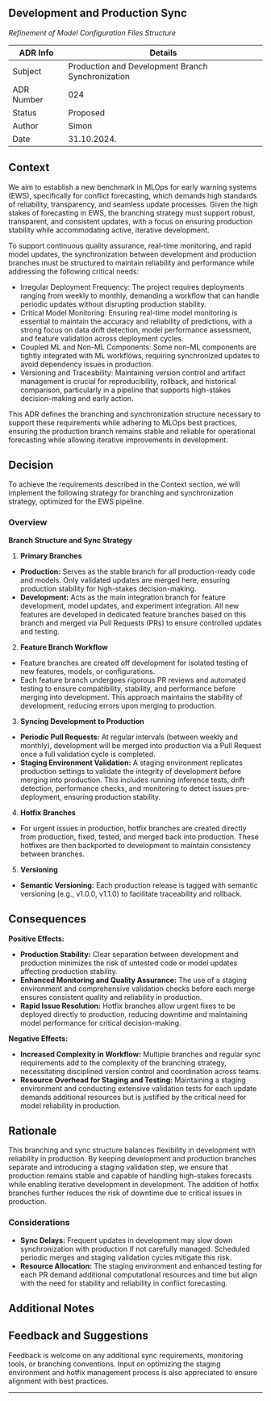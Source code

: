 
## Development and Production Sync
*Refinement of Model Configuration Files Structure*

| ADR Info            | Details           |
|---------------------|-------------------|
| Subject             | Production and Development Branch Synchronization  |
| ADR Number          | 024   |
| Status              | Proposed   |
| Author              | Simon  |
| Date                | 31.10.2024.    |

## Context

We aim to establish a new benchmark in MLOps for early warning systems (EWS), specifically for conflict forecasting, which demands high standards of reliability, transparency, and seamless update processes. Given the high stakes of forecasting in EWS, the branching strategy must support robust, transparent, and consistent updates, with a focus on ensuring production stability while accommodating active, iterative development.

To support continuous quality assurance, real-time monitoring, and rapid model updates, the synchronization between development and production branches must be structured to maintain reliability and performance while addressing the following critical needs:
- Irregular Deployment Frequency: The project requires deployments ranging from weekly to monthly, demanding a workflow that can handle periodic updates without disrupting production stability.
- Critical Model Monitoring: Ensuring real-time model monitoring is essential to maintain the accuracy and reliability of predictions, with a strong focus on data drift detection, model performance assessment, and feature validation across deployment cycles.
- Coupled ML and Non-ML Components: Some non-ML components are tightly integrated with ML workflows, requiring synchronized updates to avoid dependency issues in production.
- Versioning and Traceability: Maintaining version control and artifact management is crucial for reproducibility, rollback, and historical comparison, particularly in a pipeline that supports high-stakes decision-making and early action.

This ADR defines the branching and synchronization structure necessary to support these requirements while adhering to MLOps best practices, ensuring the production branch remains stable and reliable for operational forecasting while allowing iterative improvements in development.

## Decision

To achieve the requirements described in the Context section, we will implement the following strategy for branching and synchronization strategy, optimized for the EWS pipeline. 

### Overview

**Branch Structure and Sync Strategy**

1. **Primary Branches**
- **Production:** Serves as the stable branch for all production-ready code and models. Only validated updates are merged here, ensuring production stability for high-stakes decision-making.
- **Development:** Acts as the main integration branch for feature development, model updates, and experiment integration. All new features are developed in dedicated feature branches based on this branch and merged via Pull Requests (PRs) to ensure controlled updates and testing.

2. **Feature Branch Workflow**
- Feature branches are created off development for isolated testing of new features, models, or configurations.
- Each feature branch undergoes rigorous PR reviews and automated testing to ensure compatibility, stability, and performance before merging into development. This approach maintains the stability of development, reducing errors upon merging to production.

3. **Syncing Development to Production**
- **Periodic Pull Requests:** At regular intervals (between weekly and monthly), development will be merged into production via a Pull Request once a full validation cycle is completed.
- **Staging Environment Validation:** A staging environment replicates production settings to validate the integrity of development before merging into production. This includes running inference tests, drift detection, performance checks, and monitoring to detect issues pre-deployment, ensuring production stability.

4. **Hotfix Branches**
- For urgent issues in production, hotfix branches are created directly from production, fixed, tested, and merged back into production. These hotfixes are then backported to development to maintain consistency between branches.

5. **Versioning**
- **Semantic Versioning:** Each production release is tagged with semantic versioning (e.g., v1.0.0, v1.1.0) to facilitate traceability and rollback.

## Consequences

**Positive Effects:**
- **Production Stability:** Clear separation between development and production minimizes the risk of untested code or model updates affecting production stability.
- **Enhanced Monitoring and Quality Assurance:** The use of a staging environment and comprehensive validation checks before each merge ensures consistent quality and reliability in production.
- **Rapid Issue Resolution:** Hotfix branches allow urgent fixes to be deployed directly to production, reducing downtime and maintaining model performance for critical decision-making.

**Negative Effects:**
- **Increased Complexity in Workflow:** Multiple branches and regular sync requirements add to the complexity of the branching strategy, necessitating disciplined version control and coordination across teams.
- **Resource Overhead for Staging and Testing:** Maintaining a staging environment and conducting extensive validation tests for each update demands additional resources but is justified by the critical need for model reliability in production.


## Rationale
This branching and sync structure balances flexibility in development with reliability in production. By keeping development and production branches separate and introducing a staging validation step, we ensure that production remains stable and capable of handling high-stakes forecasts while enabling iterative development in development. The addition of hotfix branches further reduces the risk of downtime due to critical issues in production.

### Considerations
- **Sync Delays:** Frequent updates in development may slow down synchronization with production if not carefully managed. Scheduled periodic merges and staging validation cycles mitigate this risk.
- **Resource Allocation:** The staging environment and enhanced testing for each PR demand additional computational resources and time but align with the need for stability and reliability in conflict forecasting.

## Additional Notes


## Feedback and Suggestions
Feedback is welcome on any additional sync requirements, monitoring tools, or branching conventions. Input on optimizing the staging environment and hotfix management process is also appreciated to ensure alignment with best practices.

---

